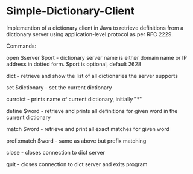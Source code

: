 # Simple-Dictionary-Client

Implemention of a dictionary client in Java to retrieve definitions from a dictionary server using application-level protocol as per RFC 2229. 

Commands:


open $server $port    -   dictionary server name is either domain name or IP address in dotted form. $port is optional, default 2628

dict                  -   retrieve and show the list of all dictionaries the server supports

set $dictionary       -   set the current dictionary

currdict              -   prints name of current dictionary, initially "*"

define $word          -   retrieve and prints all definitions for given word in the current dictionary

match $word           -   retrieve and print all exact matches for given word

prefixmatch $word     -   same as above but prefix matching

close                 -   closes connection to dict server

quit                  -   closes connection to dict server and exits program


